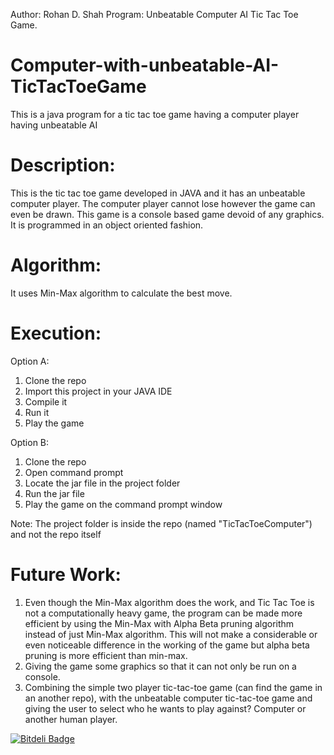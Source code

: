 Author: Rohan D. Shah
Program: Unbeatable Computer AI Tic Tac Toe Game.

Computer-with-unbeatable-AI-TicTacToeGame
=========================================

This is a java program for a tic tac toe game having a computer player having unbeatable AI

Description:
===========

This is the tic tac toe game developed in JAVA and it has an unbeatable computer player. The computer player cannot lose
however the game can even be drawn.
This game is a console based game devoid of any graphics. It is programmed in an object oriented fashion.

Algorithm:
==========

It uses Min-Max algorithm to calculate the best move.


Execution:
==========
Option A:

1) Clone the repo
2) Import this project in your JAVA IDE
3) Compile it
4) Run it
5) Play the game

Option B:

1) Clone the repo
2) Open command prompt
3) Locate the jar file in the project folder
4) Run the jar file
5) Play the game on the command prompt window

Note: The project folder is inside the repo (named "TicTacToeComputer") and not the repo itself

Future Work:
============

1) Even though the Min-Max algorithm does the work, and Tic Tac Toe is not a computationally heavy game, the program can be made more efficient by using the Min-Max with Alpha Beta pruning algorithm instead of just Min-Max algorithm. This will not make a considerable or even noticeable difference in the working of the game but alpha beta pruning is more efficient than min-max.
2) Giving the game some graphics so that it can not only be run on a console.
3) Combining the simple two player tic-tac-toe game (can find the game in an another repo), with the unbeatable computer tic-tac-toe game and giving the user to select who he wants to play against? Computer or another human player.


[![Bitdeli Badge](https://d2weczhvl823v0.cloudfront.net/programmingNinja/computer-with-unbeatable-ai-tictactoegame/trend.png)](https://bitdeli.com/free "Bitdeli Badge")

